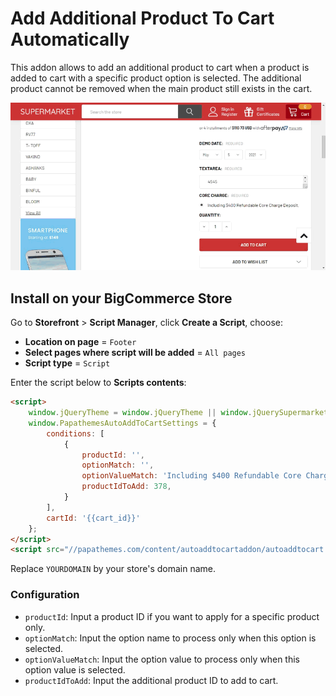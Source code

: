 # Add Additional Product To Cart Automatically

This addon allows to add an additional product to cart when a product is added to cart with a specific product option is selected. The additional product cannot be removed when the main product still exists in the cart.

![auto-add-product-to-cart-demo](img/auto-add-product-to-cart-demo.gif)



## Install on your BigCommerce Store


Go to **Storefront** > **Script Manager**, click **Create a Script**, choose:

- **Location on page** = `Footer`
- **Select pages where script will be added** = `All pages`
- **Script type** = `Script`

Enter the script below to **Scripts contents**: 

```html
<script>
    window.jQueryTheme = window.jQueryTheme || window.jQuerySupermarket || window.jQuery;
    window.PapathemesAutoAddToCartSettings = {
        conditions: [
            {
                productId: '',
                optionMatch: '',
                optionValueMatch: 'Including $400 Refundable Core Charge Deposit.',
                productIdToAdd: 378,
            }
        ],
        cartId: '{{cart_id}}'
    };
</script>
<script src="//papathemes.com/content/autoaddtocartaddon/autoaddtocart.YOURDOMAIN.js" async></script>
```

Replace `YOURDOMAIN` by your store's domain name.


### Configuration

- `productId`: Input a product ID if you want to apply for a specific product only.
- `optionMatch`: Input the option name to process only when this option is selected.
- `optionValueMatch`: Input the option value to process only when this option value is selected.
- `productIdToAdd`: Input the additional product ID to add to cart.


